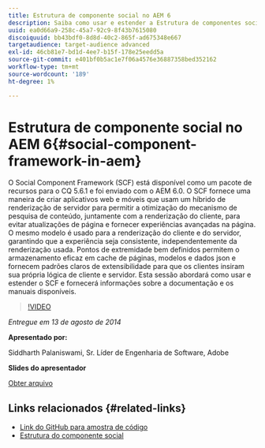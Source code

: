```yaml
---
title: Estrutura de componente social no AEM 6
description: Saiba como usar e estender a Estrutura de componentes sociais no AEM 6. Obtenha informações sobre a documentação e os manuais disponíveis.
uuid: ea0d66a9-258c-45a7-92c9-8f43b7615080
discoiquuid: bb43bdf0-8d8d-40c2-865f-ad675348e667
targetaudience: target-audience advanced
exl-id: 46cb81e7-bd1d-4ee7-b15f-178e25eedd5a
source-git-commit: e401bf0b5ac1e7f06a4576e36887358bed352162
workflow-type: tm+mt
source-wordcount: '189'
ht-degree: 1%

---
```


# Estrutura de componente social no AEM 6{#social-component-framework-in-aem}

O Social Component Framework (SCF) está disponível como um pacote de recursos para o CQ 5.6.1 e foi enviado com o AEM 6.0. O SCF fornece uma maneira de criar aplicativos web e móveis que usam um híbrido de renderização de servidor para permitir a otimização do mecanismo de pesquisa de conteúdo, juntamente com a renderização do cliente, para evitar atualizações de página e fornecer experiências avançadas na página. O mesmo modelo é usado para a renderização do cliente e do servidor, garantindo que a experiência seja consistente, independentemente da renderização usada. Pontos de extremidade bem definidos permitem o armazenamento eficaz em cache de páginas, modelos e dados json e fornecem padrões claros de extensibilidade para que os clientes insiram sua própria lógica de cliente e servidor. Esta sessão abordará como usar e estender o SCF e fornecerá informações sobre a documentação e os manuais disponíveis.

>[!VIDEO](https://video.tv.adobe.com/v/19464/?quality=9)

*Entregue em 13 de agosto de 2014*

**Apresentado por:**

Siddharth Palaniswami, Sr. Líder de Engenharia de Software, Adobe

**Slides do apresentador**

[Obter arquivo](assets/scf-gems.pdf)

## Links relacionados {#related-links}

* [Link do GitHub para amostra de código](https://github.com/Adobe-Marketing-Cloud/aem-scf-sample-components-extension)
* [Estrutura do componente social](https://docs.adobe.com/content/docs/en/aem/6-0/develop/social-communities/scf.html)
